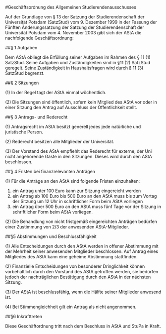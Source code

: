 #Geschäftsordnung des Allgemeinen Studierendenausschusses

Auf der Grundlage von § 13 der Satzung der Studierendenschaft der Universität Potsdam (SatzStud) vom 9. Dezember 1999 in der Fassung der Fünften Änderungssatzung der Satzung der Studierendenschaft der Universität Potsdam vom 4. November 2003 gibt sich der AStA die nachfolgende Geschäftsordnung:


##§ 1 Aufgaben

Dem AStA obliegt die Erfüllung seiner Aufgaben im Rahmen des § 11 (1) SatzStud. Seine Aufgaben und Zuständigkeiten sind in §11 (2) SatzStud geregelt. Seine Zuständigkeit in Haushaltsfragen wird durch § 11 (3) SatzStud begrenzt.


##§ 2 Sitzungen

(1) In der Regel tagt der AStA einmal wöchentlich.

(2) Die Sitzungen sind öffentlich, sofern kein Mitglied des AStA vor oder in einer Sitzung den Antrag auf Ausschluss der Öffentlichkeit stellt.


##§ 3 Antrags- und Rederecht

(1) Antragsrecht im AStA besitzt generell jedes jede natürliche und juristische Person.

(2) Rederecht besitzen alle Mitglieder der Universität.

(3) Der Vorstand des AStA empfiehlt das Rederecht für externe, der Uni nicht angehörende Gäste in den Sitzungen. Dieses wird durch den AStA beschlossen.


##§ 4 Fristen bei finanzrelevanten Anträgen

(1) Für die Anträge an den AStA sind folgende Fristen einzuhalten:

1. ein Antrag unter 100 Euro kann zur Sitzung eingereicht werden
2. ein Antrag ab 100 Euro bis 500 Euro an den AStA muss bis zum Vortag der Sitzung um 12 Uhr in schriftlicher Form beim AStA vorliegen
3. ein Antrag über 500 Euro an den AStA muss fünf Tage vor der Sitzung in schriftlicher Form beim AStA vorliegen.

(2) Die Behandlung von nicht fristgemäß eingereichten Anträgen bedürfen einer Zustimmung von 2/3 der anwesenden AStA-Mitglieder.


##§5 Abstimmungen und Beschlussfähigkeit

(1) Alle Entscheidungen durch den AStA werden in offener Abstimmung mit der Mehrheit seiner anwesenden Mitglieder beschlossen. Auf Antrag eines Mitgliedes des AStA kann eine geheime Abstimmung stattfinden.

(2) Finanzielle Entscheidungen von besonderer Dringlichkeit können vorbehaltlich durch den Vorstand des AStA getroffen werden, sie bedürfen jedoch der nachträglichen Bestätigung durch den AStA in der nächsten Sitzung.

(3) Der AStA ist beschlussfähig, wenn die Hälfte seiner Mitglieder anwesend ist.

(4) Bei Stimmengleichheit gilt ein Antrag als nicht angenommen.


##§6 Inkrafttreten

Diese Geschäftordnung tritt nach dem Beschluss in AStA und StuPa in Kraft.